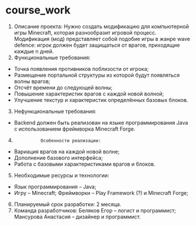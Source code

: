 # course_work
1. 	Описание проекта:
Нужно создать модификацию для компьютерной игры Minecraft, которая разнообразит игровой процесс. Модификация (мод) представляет собой подобие игры в жанре wave defence: игрок должен будет защищаться от врагов, приходящие каждые n дней.
2. Функциональные требования:
* Точка появления противников поблизости от игрока;
* Размещение портальной структуры из которой будут появляться волны врагов;
* Отсчёт времени до следующей волны;
* Повышение характеристик врагов с каждой новой волной;
* Улучшение текстур и характеристик определённых базовых блоков.
3. Нефункциональные требования:
* Backend должен быть реализован на языке программирования Java с использованием фреймворка Minecraft Forge.
4.               Особенности реализации:
* Вариация врагов на каждой новой волне;
* Дополнение базового интерфейса;
* Работа с базовыми характеристиками врагов и блоков.
5. Необходимые ресурсы и технологии:
* Язык программирования – Java;
* Игру – Minecraft;
Фреймворки – Play Framework (?) и Minecraft Forge;
6. Планируемый срок разработки: 2 месяца.
7. Команда разработчиков:
Беляков Егор – логист и программист;
Мансурова Анастасия – дизайнер и программист.
